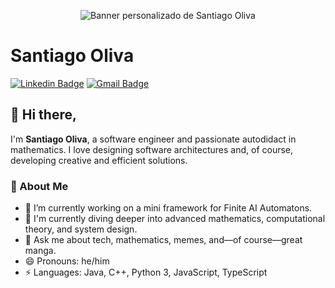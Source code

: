 <p align="center">
  <img src="https://your-banner-url.com/banner.png" alt="Banner personalizado de Santiago Oliva" />
</p>

# Santiago Oliva

[![Linkedin Badge](https://img.shields.io/badge/-kunalraghav-blue?style=flat-square&logo=Linkedin&logoColor=white&link=https://www.linkedin.com/in/santiago-oliva-1345b3241)](https://www.linkedin.com/in/santiago-oliva-1345b3241) 
[![Gmail Badge](https://img.shields.io/badge/-kraghav123@gmail.com-c14438?style=flat-square&logo=Gmail&logoColor=white&link=mailto:kraghav123@gmail.com)](mailto:kraghav123@gmail.com)

## 👋 Hi there,

I'm **Santiago Oliva**, a software engineer and passionate autodidact in mathematics. I love designing software architectures and, of course, developing creative and efficient solutions.

### 🚀 About Me
- 🔭 I’m currently working on a mini framework for Finite AI Automatons.
- 🌱 I'm currently diving deeper into advanced mathematics, computational theory, and system design.
- 💬 Ask me about tech, mathematics, memes, and—of course—great manga.
- 😄 Pronouns: he/him
- ⚡ Languages: Java, C++, Python 3, JavaScript, TypeScript
